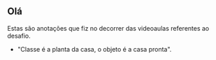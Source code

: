 ## Olá
Estas são anotações que fiz no decorrer das videoaulas referentes ao desafio.

- "Classe é a planta da casa, o objeto é a casa pronta".